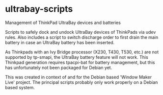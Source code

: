 # ultrabay-scripts
Management of ThinkPad UltraBay devices and batteries

Scripts to safely dock and undock UltraBay devices of ThinkPads via udev rules.
Also includes a script to switch discharge order to first drain the main
battery in case an UltraBay battery has been inserted.

As Thinkpads with an Ivy Bridge processor (X230, T430, T530, etc.) are not
supported by tp-smapi, the UltraBay battery feature will not work.  This
Thinkpad generation requires tpacpi-bat for battery management, but this has
unfortunately not been packaged for Debian yet.

This was created in context of and for the Debian based 'Window Maker Live'
project. The principal scripts probably only work properly on a Debian based
system.
